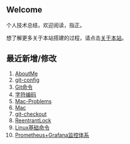 ## Welcome

个人技术总结，欢迎阅读，指正。

想了解更多关于本站搭建的过程，请点击[关于本站](_doc/AboutMe.md)。

## 最近新增/修改
1. [AboutMe](_docs/AboutMe.md)
2. [git-config](工具/Git/git-config.md)
3. [Git命令](工具/Git/Git命令.md)
4. [字符编码](计算机基础/字符编码.md)
5. [Mac-Problems](工具/Mac/Mac-Problems.md)
6. [Mac](工具/Mac/Mac.md)
7. [git-checkout](工具/Git/git-checkout.md)
8. [ReentrantLock](JavaSE/多线程/ReentrantLock.md)
9. [Linux基础命令](运维/Linux/Linux基础命令.md)
10. [Prometheus+Grafana监控体系](运维/Prometheus+Grafana监控体系.md)

